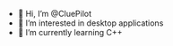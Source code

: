 - 👋 Hi, I’m @CluePilot
- 👀 I’m interested in desktop applications
- 🌱 I’m currently learning C++

<!---
CluePilot/CluePilot is a ✨ special ✨ repository because its `README.md` (this file) appears on your GitHub profile.
You can click the Preview link to take a look at your changes.
--->
